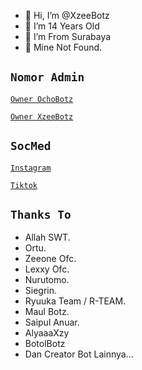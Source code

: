 - 👋 Hi, I’m @XzeeBotz
- 👀 I’m 14 Years Old
- 🌱 I’m From Surabaya
- 💞️ Mine Not Found.

## `Nomor Admin`

[ `Owner OchoBotz` ](https://wa.me/+6282232806698)

[ `Owner XzeeBotz` ](https://wa.me/+6281381685954)

## `SocMed`

[ `Instagram` ](https://instagram.com/@achel.haid_)

[ `Tiktok` ](https://tiktok.com/@achel.haid)

## `Thanks To`

- Allah SWT.
- Ortu.
- Zeeone Ofc.
- Lexxy Ofc.
- Nurutomo.
- Siegrin.
- Ryuuka Team / R-TEAM.
- Maul Botz.
- Saipul Anuar.
- AlyaaaXzy
- BotolBotz
- Dan Creator Bot Lainnya...
